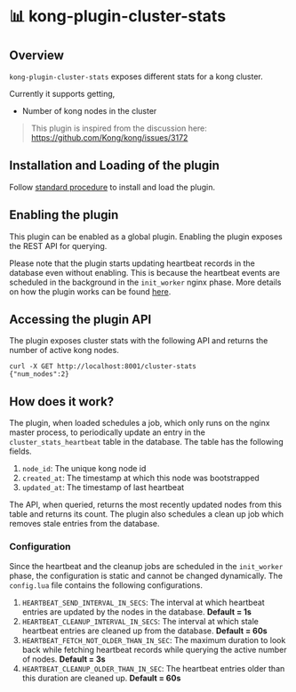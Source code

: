 # 📊 kong-plugin-cluster-stats

## Overview

`kong-plugin-cluster-stats` exposes different stats for a kong cluster. 

Currently it supports getting,
- Number of kong nodes in the cluster

> This plugin is inspired from the discussion here: https://github.com/Kong/kong/issues/3172

## Installation and Loading of the plugin

Follow [standard procedure](https://docs.konghq.com/gateway-oss/2.0.x/plugin-development/distribution/) to install and load the plugin.

## Enabling the plugin

This plugin can be enabled as a global plugin. Enabling the plugin exposes the REST API for querying. 

Please note that the plugin starts updating heartbeat records in the database even without enabling. This is because the heartbeat events are scheduled in the background in the `init_worker` nginx phase. More details on how the plugin works can be found [here](#how-does-it-work).

## Accessing the plugin API

The plugin exposes cluster stats with the following API and returns the number of active kong nodes.
```
curl -X GET http://localhost:8001/cluster-stats
{"num_nodes":2}
```

## How does it work?

The plugin, when loaded schedules a job, which only runs on the nginx master process, to periodically update an entry in the `cluster_stats_heartbeat` table in the database. The table has the following fields.
1. `node_id`: The unique kong node id
2. `created_at`: The timestamp at which this node was bootstrapped
3. `updated_at`: The timestamp of last heartbeat

The API, when queried, returns the most recently updated nodes from this table and returns its count. The plugin also schedules a clean up job which removes stale entries from the database.

### Configuration

Since the heartbeat and the cleanup jobs are scheduled in the `init_worker` phase, the configuration is static and cannot be changed dynamically. The `config.lua` file contains the following configurations.
1. `HEARTBEAT_SEND_INTERVAL_IN_SECS`: The interval at which heartbeat entries are updated by the nodes in the database. **Default = 1s**
2. `HEARTBEAT_CLEANUP_INTERVAL_IN_SECS`: The interval at which stale heartbeat entries are cleaned up from the database. **Default = 60s**
3. `HEARTBEAT_FETCH_NOT_OLDER_THAN_IN_SEC`: The maximum duration to look back while fetching heartbeat records while querying the active number of nodes. **Default = 3s**
4. `HEARTBEAT_CLEANUP_OLDER_THAN_IN_SEC`: The heartbeat entries older than this duration are cleaned up. **Default = 60s** 
